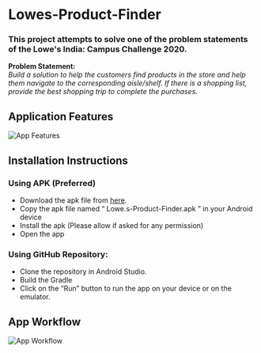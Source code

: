 # Lowes-Product-Finder
### This project attempts to solve one of the problem statements of the Lowe's India: Campus Challenge 2020.
**Problem Statement:**\
*Build a solution to help the customers find products in the store and help them navigate to the corresponding aisle/shelf. If there is a shopping list, provide the best shopping trip to complete the purchases.*

## Application Features
![App Features](https://github.com/prince11sysop/Lowes-Product-Finder/blob/master/snaps/features.png)


## Installation Instructions

### Using APK (Preferred)
  * Download the apk file from [here](https://github.com/prince11sysop/Lowes-Product-Finder/releases/tag/v1.0).
  * Copy the apk file named “ Lowe.s-Product-Finder.apk ” in your Android device
  * Install the apk (Please allow if asked for any permission)
  * Open the app

### Using GitHub Repository:
  * Clone the repository in Android Studio.
  * Build the Gradle
  * Click on the “Run” button to run the app on your device or on the emulator.

  
## App Workflow
![App Workflow](https://github.com/prince11sysop/Lowes-Product-Finder/blob/master/snaps/architecture.png)
